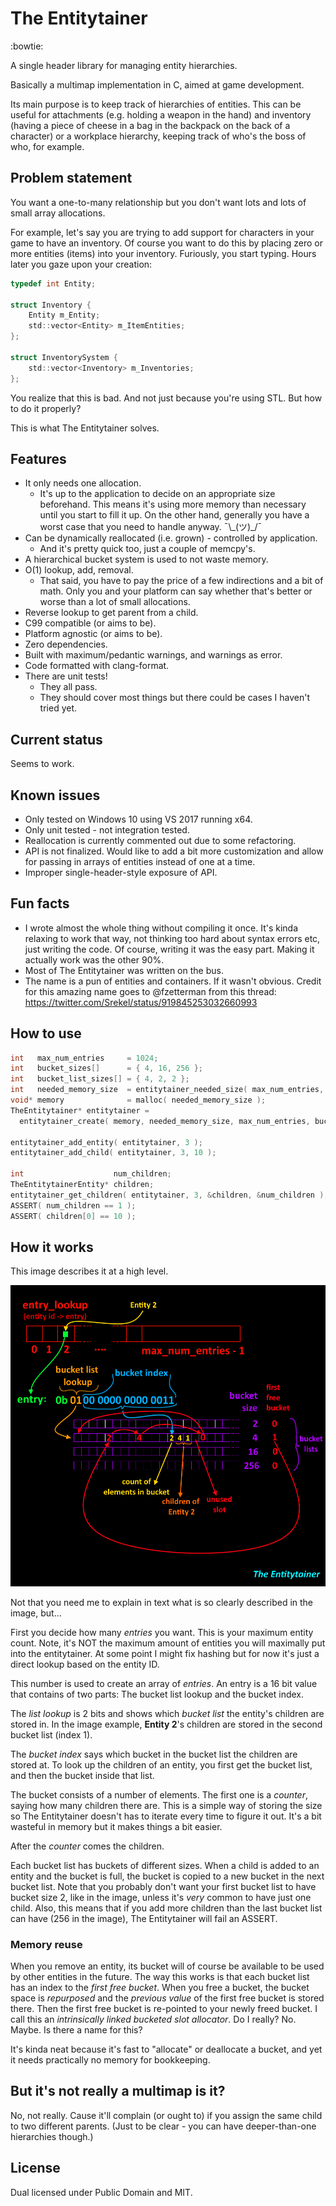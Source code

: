 # The Entitytainer

:bowtie:

A single header library for managing entity hierarchies.

Basically a multimap implementation in C, aimed at game development.

Its main purpose is to keep track of hierarchies of entities. This can be useful for attachments (e.g. holding a weapon in
the hand) and inventory (having a piece of cheese in a bag in the backpack on the back of a character) or a workplace hierarchy, keeping track of who's the boss of who, for example.

## Problem statement

You want a one-to-many relationship but you don't want lots and lots of small array allocations.

For example, let's say you are trying to add support for characters in your game to have an inventory. Of course you want to do this by placing zero or more entities (items) into your inventory. Furiously, you start typing. Hours later you gaze upon your creation:

```C
typedef int Entity;

struct Inventory {
    Entity m_Entity;
    std::vector<Entity> m_ItemEntities;
};

struct InventorySystem {
    std::vector<Inventory> m_Inventories;
};
```

You realize that this is bad. And not just because you're using STL. But how to do it properly?

This is what The Entitytainer solves.

## Features

* It only needs one allocation.
  * It's up to the application to decide on an appropriate size beforehand. This means it's using more memory than necessary until you start to fill it up. On the other hand, generally you have a worst case that you need to handle anyway. ¯\\\_(ツ)_/¯
* Can be dynamically reallocated (i.e. grown) - controlled by application.
  * And it's pretty quick too, just a couple of memcpy's.
* A hierarchical bucket system is used to not waste memory.
* O(1) lookup, add, removal.
  * That said, you have to pay the price of a few indirections and a bit of math. Only you and your platform can say whether that's better or worse than a lot of small allocations.
* Reverse lookup to get parent from a child.
* C99 compatible (or aims to be).
* Platform agnostic (or aims to be).
* Zero dependencies.
* Built with maximum/pedantic warnings, and warnings as error.
* Code formatted with clang-format.
* There are unit tests!
  * They all pass.
  * They should cover most things but there could be cases I haven't tried yet.

## Current status

Seems to work.

## Known issues

* Only tested on Windows 10 using VS 2017 running x64.
* Only unit tested - not integration tested.
* Reallocation is currently commented out due to some refactoring.
* API is not finalized. Would like to add a bit more customization and allow for passing in arrays of entities instead of one at a time.
* Improper single-header-style exposure of API.

## Fun facts

* I wrote almost the whole thing without compiling it once. It's kinda relaxing to work that way, not thinking too hard about syntax errors etc, just writing the code. Of course, writing it was the easy part. Making it actually work was the other 90%.
* Most of The Entitytainer was written on the bus.
* The name is a pun of entities and containers. If it wasn't obvious. Credit for this amazing name goes to @fzetterman from this thread: https://twitter.com/Srekel/status/919845253032660993

## How to use

```C
int   max_num_entries     = 1024;
int   bucket_sizes[]      = { 4, 16, 256 };
int   bucket_list_sizes[] = { 4, 2, 2 };
int   needed_memory_size  = entitytainer_needed_size( max_num_entries, bucket_sizes, bucket_list_sizes, 3 );
void* memory              = malloc( needed_memory_size );
TheEntitytainer* entitytainer =
  entitytainer_create( memory, needed_memory_size, max_num_entries, bucket_sizes, bucket_list_sizes, 3 );

entitytainer_add_entity( entitytainer, 3 );
entitytainer_add_child( entitytainer, 3, 10 );

int                    num_children;
TheEntitytainerEntity* children;
entitytainer_get_children( entitytainer, 3, &children, &num_children );
ASSERT( num_children == 1 );
ASSERT( children[0] == 10 );

```

## How it works

This image describes it at a high level.

![A graph that's... colorful and complicated.](docs/visual_explanation.png)

Not that you need me to explain in text what is so clearly described in the image, but...

First you decide how many *entries* you want. This is your maximum entity count. Note, it's NOT the maximum amount of entities you will maximally put into the entitytainer. At some point I might fix hashing but for now it's just a direct lookup based on the entity ID.

This number is used to create an array of *entries*. An entry is a 16 bit value that contains of two parts: The bucket list lookup and the bucket index.

The *list lookup* is 2 bits and shows which *bucket list* the entity's children are stored in. In the image example, **Entity 2**'s children are stored in the second bucket list (index 1).

The *bucket index* says which bucket in the bucket list the children are stored at. To look up the children of an entity, you first get the bucket list, and then the bucket inside that list.

The bucket consists of a number of elements. The first one is a *counter*, saying how many children there are. This is a simple way of storing the size so The Entitytainer doesn't has to iterate every time to figure it out. It's a bit wasteful in memory but it makes things a bit easier.

After the *counter* comes the children.

Each bucket list has buckets of different sizes. When a child is added to an entity and the bucket is full, the bucket is copied to a new bucket in the next bucket list. Note that you probably don't want your first bucket list to have bucket size 2, like in the image, unless it's *very* common to have just one child. Also, this means that if you add more children than the last bucket list can have (256 in the image), The Entitytainer will fail an ASSERT.

### Memory reuse

When you remove an entity, its bucket will of course be available to be used by other entities in the future. The way this works is that each bucket list has an index to the *first free bucket*. When you free a bucket, the bucket space is *repurposed* and the *previous value* of the first free bucket is stored there. Then the first free bucket is re-pointed to your newly freed bucket. I call this an *intrinsically linked bucketed slot allocator*. Do I really? No. Maybe. Is there a name for this?

It's kinda neat because it's fast to "allocate" or deallocate a bucket, and yet it needs practically no memory for bookkeeping.

## But it's not really a multimap is it?

No, not really. Cause it'll complain (or ought to) if you assign the same child to two different parents. (Just to be clear - you can have deeper-than-one hierarchies though.)

## License

Dual licensed under Public Domain and MIT.

